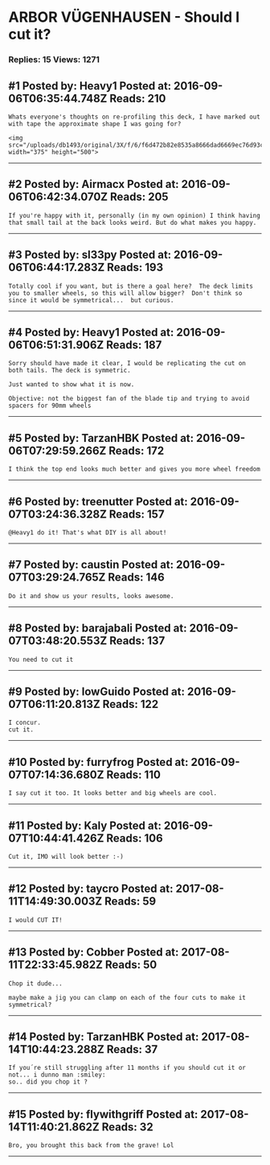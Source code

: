 # ARBOR VÜGENHAUSEN - Should I cut it?

### Replies: 15 Views: 1271

## \#1 Posted by: Heavy1 Posted at: 2016-09-06T06:35:44.748Z Reads: 210

```
Whats everyone's thoughts on re-profiling this deck, I have marked out with tape the approximate shape I was going for?

<img src="/uploads/db1493/original/3X/f/6/f6d472b82e8535a8666dad6669ec76d93c9997d7.JPG" width="375" height="500">
```

---
## \#2 Posted by: Airmacx Posted at: 2016-09-06T06:42:34.070Z Reads: 205

```
If you're happy with it, personally (in my own opinion) I think having that small tail at the back looks weird. But do what makes you happy.
```

---
## \#3 Posted by: sl33py Posted at: 2016-09-06T06:44:17.283Z Reads: 193

```
Totally cool if you want, but is there a goal here?  The deck limits you to smaller wheels, so this will allow bigger?  Don't think so since it would be symmetrical...  but curious.
```

---
## \#4 Posted by: Heavy1 Posted at: 2016-09-06T06:51:31.906Z Reads: 187

```
Sorry should have made it clear, I would be replicating the cut on both tails. The deck is symmetric.

Just wanted to show what it is now.

Objective: not the biggest fan of the blade tip and trying to avoid spacers for 90mm wheels
```

---
## \#5 Posted by: TarzanHBK Posted at: 2016-09-06T07:29:59.266Z Reads: 172

```
I think the top end looks much better and gives you more wheel freedom
```

---
## \#6 Posted by: treenutter Posted at: 2016-09-07T03:24:36.328Z Reads: 157

```
@Heavy1 do it! That's what DIY is all about!
```

---
## \#7 Posted by: caustin Posted at: 2016-09-07T03:29:24.765Z Reads: 146

```
Do it and show us your results, looks awesome.
```

---
## \#8 Posted by: barajabali Posted at: 2016-09-07T03:48:20.553Z Reads: 137

```
You need to cut it
```

---
## \#9 Posted by: lowGuido Posted at: 2016-09-07T06:11:20.813Z Reads: 122

```
I concur.
cut it.
```

---
## \#10 Posted by: furryfrog Posted at: 2016-09-07T07:14:36.680Z Reads: 110

```
I say cut it too. It looks better and big wheels are cool.
```

---
## \#11 Posted by: Kaly Posted at: 2016-09-07T10:44:41.426Z Reads: 106

```
Cut it, IMO will look better :-)
```

---
## \#12 Posted by: taycro Posted at: 2017-08-11T14:49:30.003Z Reads: 59

```
I would CUT IT!
```

---
## \#13 Posted by: Cobber Posted at: 2017-08-11T22:33:45.982Z Reads: 50

```
Chop it dude...

maybe make a jig you can clamp on each of the four cuts to make it symmetrical?
```

---
## \#14 Posted by: TarzanHBK Posted at: 2017-08-14T10:44:23.288Z Reads: 37

```
If you´re still struggling after 11 months if you should cut it or not... i dunno man :smiley:
so.. did you chop it ?
```

---
## \#15 Posted by: flywithgriff Posted at: 2017-08-14T11:40:21.862Z Reads: 32

```
Bro, you brought this back from the grave! Lol
```

---
